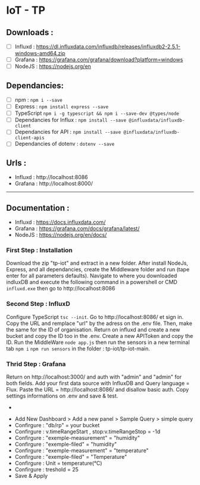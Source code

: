 # IoT - TP

## Downloads : 
- [ ] Influxd : https://dl.influxdata.com/influxdb/releases/influxdb2-2.5.1-windows-amd64.zip
- [ ] Grafana : https://grafana.com/grafana/download?platform=windows
- [ ] NodeJS : https://nodejs.org/en

## Dependancies: 
- [ ] npm : ``` npm i --save ```
- [ ] Express : ``` npm install express --save ```
- [ ] TypeScript ``` npm i -g typescript && npm i --save-dev @types/node ```
- [ ] Dependancies for Influx : ``` npm install --save @influxdata/influxdb-client ```
- [ ] Dependancies for API : ``` npm install --save @influxdata/influxdb-client-apis ```
- [ ] Dependancies of dotenv : ``` dotenv --save ```

## Urls : 
- Influxd : http://localhost:8086
- Grafana : http://localhost:8000/

***

## Documentation : 
- Influxd : https://docs.influxdata.com/
- Grafana : https://grafana.com/docs/grafana/latest/
- NodeJS : https://nodejs.org/en/docs/

### First Step : Installation
Download the zip "tp-iot" and extract in a new folder. After install NodeJs, Express, and all dependancies, create the Middleware folder and run (tape enter for all parameters defaults). Navigate to where you downloaded indluxDB and execute the following command in a powershell or CMD ``` influxd.exe ``` then go to http://localhost:8086


### Second Step : InfluxD
Configure TypeScript ``` tsc --init ```. Go to http://localhost:8086/ et sign in. Copy the URL and remplace "url" by the adress on the .env file. Then, make the same for the ID of organisation. Return on influxd and create a new bucket and copy the ID too in the .env. Create a new APIToken and copy the ID. Run the MiddleWare ``` node app.js ``` then run the sensors in a new terminal tab ``` npm i ``` ``` npm run sensors ``` in the folder : tp-iot/tp-iot-main. 

### Thrid Step : Grafana
Return on http://localhost:3000/ and auth with "admin" and "admin" for both fields. Add your first data source with InfluxDB and Query language = Flux. Paste the URL = http://localhost:8086/ and disallow basic auth. Copy settings informations on .env and save & test.

*
- Add New Dashboard > Add a new panel > Sample Query > simple query
- Confirgure : "db/rp" = your bucket
- Confirgure : v.timeRangeStart , stop:v.timeRangeStop = -1d 
- Confirgure : "exemple-measurement" = "humidity"
- Confirgure :  "exemple-filed" = "humidity"
- Confirgure : "exemple-measurement" = "temperature"
- Confirgure : "exemple-filed" = "Temperature"
- Confirgure : Unit = temperature(°C)
- Confirgure : treshold = 25
- Save & Apply
